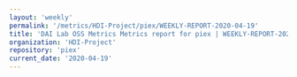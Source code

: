 ```yaml
---
layout: 'weekly'
permalink: '/metrics/HDI-Project/piex/WEEKLY-REPORT-2020-04-19'
title: 'DAI Lab OSS Metrics Metrics report for piex | WEEKLY-REPORT-2020-04-19'
organization: 'HDI-Project'
repository: 'piex'
current_date: '2020-04-19'
---
```

